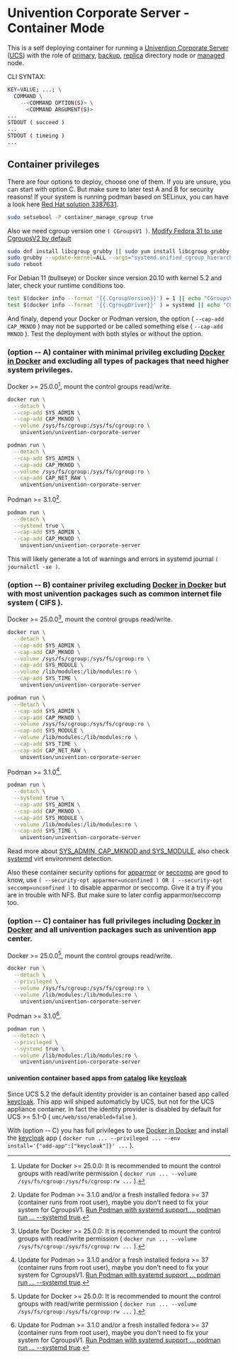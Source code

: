 # Univention Corporate Server - Container Mode

This is a self deploying container for running a [Univention Corporate Server](https://www.univention.com/products/ucs/) ([UCS](https://docs.software-univention.de/manual.html)) with the role of [primary](https://docs.software-univention.de/manual.html#domain-ldap:Primary_Directory_Node), [backup](https://docs.software-univention.de/manual.html#domain-ldap:Backup_Directory_Node), [replica](https://docs.software-univention.de/manual.html#domain-ldap:Replica_Directory_Node) directory node or [managed](https://docs.software-univention.de/manual.html#domain-ldap:Managed_Node) node.

CLI SYNTAX:
```bash
KEY=VALUE; ...; \
  COMMAND \
    --<COMMAND OPTION(S)> \
      <COMMAND ARGUMENT(S)>
...
STDOUT ( succeed )
...
STDOUT ( timeing )
...
```

## Container privileges
There are four options to deploy, choose one of them. If you are unsure, you can start with option C. But make sure to later test A and B for security reasons! If your system is running podman based on SELinux, you can have a look here [Red Hat solution 3387631](https://access.redhat.com/solutions/3387631).
```bash
sudo setsebool -P container_manage_cgroup true
```
Also we need cgroup version one ```( CGroupsV1 )```. [Modify Fedora 31 to use CgroupsV2 by default](https://fedoraproject.org/wiki/Changes/CGroupsV2)
```bash
sudo dnf install libcgroup grubby || sudo yum install libcgroup grubby
sudo grubby --update-kernel=ALL --args="systemd.unified_cgroup_hierarchy=0"
sudo reboot
```

For Debian 11 (bullseye) or Docker since version 20.10 with kernel 5.2 and later, check your runtime conditions too.
```bash
test $(docker info --format '{{.CgroupVersion}}') = 1 || echo "CGroupsV$(docker info --format '{{.CgroupVersion}}') isn't supported. Set your system to CGroupsV1! ( https://docs.docker.com/config/containers/runmetrics/#changing-cgroup-version )"
test $(docker info --format '{{.CgroupDriver}}' ) = systemd || echo "CGroupsDriver $(docker info --format '{{.CgroupDriver}}') isn't recommended. You can configure your runtime option to < dockerd --exec-opt native.cgroupdriver=systemd > ( https://docs.docker.com/engine/reference/commandline/dockerd/#docker-runtime-execution-options )"
```

And finaly, depend your Docker or Podman version, the option ( ```--cap-add CAP_MKNOD``` ) may not be supported or be called something else ( ```--cap-add MKNOD``` ). Test the deployment with both styles or without the option.

### (option -- A) container with minimal privileg excluding [Docker in Docker](https://docs.docker.com/engine/reference/run/#runtime-privilege-and-linux-capabilities) and excluding all types of packages that need higher system privileges.
Docker >= 25.0.0[^1], mount the control groups read/write.
```bash
docker run \
  --detach \
  --cap-add SYS_ADMIN \
  --cap-add CAP_MKNOD \
  --volume /sys/fs/cgroup:/sys/fs/cgroup:ro \
    univention/univention-corporate-server
```

```bash
podman run \
  --detach \
  --cap-add SYS_ADMIN \
  --cap-add CAP_MKNOD \
  --volume /sys/fs/cgroup:/sys/fs/cgroup:ro \
  --cap-add CAP_NET_RAW \
    univention/univention-corporate-server
```

Podman >= 3.1.0[^2].
```bash
podman run \
  --detach \
  --systemd true \
  --cap-add SYS_ADMIN \
  --cap-add CAP_MKNOD \
    univention/univention-corporate-server
```

This will likely generate a lot of warnings and errors in systemd journal ```( journalctl -xe )```.

### (option -- B) container privileg excluding [Docker in Docker](https://docs.docker.com/engine/reference/run/#runtime-privilege-and-linux-capabilities) but with most univention packages such as common internet file system ( CIFS ).
Docker >= 25.0.0[^1], mount the control groups read/write.
```bash
docker run \
  --detach \
  --cap-add SYS_ADMIN \
  --cap-add CAP_MKNOD \
  --volume /sys/fs/cgroup:/sys/fs/cgroup:ro \
  --cap-add SYS_MODULE \
  --volume /lib/modules:/lib/modules:ro \
  --cap-add SYS_TIME \
    univention/univention-corporate-server
```

```bash
podman run \
  --detach \
  --cap-add SYS_ADMIN \
  --cap-add CAP_MKNOD \
  --volume /sys/fs/cgroup:/sys/fs/cgroup:ro \
  --cap-add SYS_MODULE \
  --volume /lib/modules:/lib/modules:ro \
  --cap-add SYS_TIME \
  --cap-add CAP_NET_RAW \
    univention/univention-corporate-server
```

Podman >= 3.1.0[^2].
```bash
podman run \
  --detach \
  --systemd true \
  --cap-add SYS_ADMIN \
  --cap-add CAP_MKNOD \
  --cap-add SYS_MODULE \
  --volume /lib/modules:/lib/modules:ro \
  --cap-add SYS_TIME \
    univention/univention-corporate-server
```

Read more about [SYS_ADMIN, CAP_MKNOD and SYS_MODULE](https://systemd.io/CONTAINER_INTERFACE/), also check [systemd](https://www.freedesktop.org/software/systemd/man/systemd-detect-virt.html) virt environment detection.

Also these container security options for [apparmor](https://docs.docker.com/engine/security/apparmor/) or [seccomp](https://docs.docker.com/engine/security/seccomp/) are good to know, use ```( --security-opt apparmor=unconfined ) OR ( --security-opt seccomp=unconfined )``` to disable apparmor or seccomp. Give it a try if you are in trouble with NFS. But make sure to later config apparmor/seccomp too.

### (option -- C) container has full privileges including [Docker in Docker](https://docs.docker.com/engine/reference/run/#runtime-privilege-and-linux-capabilities) and all univention packages such as univention app center.
Docker >= 25.0.0[^1], mount the control groups read/write.
```bash
docker run \
  --detach \
  --privileged \
  --volume /sys/fs/cgroup:/sys/fs/cgroup:ro \
  --volume /lib/modules:/lib/modules:ro \
    univention/univention-corporate-server
```

Podman >= 3.1.0[^2].
```bash
podman run \
  --detach \
  --privileged \
  --systemd true \
  --volume /lib/modules:/lib/modules:ro \
    univention/univention-corporate-server
```

#### univention container based apps from [catalog](https://www.univention.com/products/app-catalog/) like [keycloak](https://www.univention.com/products/app-catalog/keycloak/)
Since UCS 5.2 the default identity provider is an container based app called [keycloak](https://www.univention.com/products/app-catalog/keycloak/). This app will shiped automaticly by UCS, but not for the UCS appliance container. In fact the identity provider is disabled by default for UCS >= 5.1-0 ( ``` umc/web/sso/enabled=false ``` ).

With (option -- C) you has full privileges to use [Docker in Docker](https://docs.docker.com/engine/reference/run/#runtime-privilege-and-linux-capabilities) and install the [keycloak](https://www.univention.com/products/app-catalog/keycloak/) app ( ``` docker run ... --privileged ... --env install='{"add-app":["keycloak"]}' ... ``` ).

[^1]: Update for Docker >= 25.0.0: It is recommended to mount the control groups with read/write permission ( ``` docker run ... --volume /sys/fs/cgroup:/sys/fs/cgroup:rw ... ``` ).

[^2]: Update for Podman >= 3.1.0 and/or a fresh installed fedora >= 37 (container runs from root user), maybe you don't need to fix your system for CgroupsV1. [Run Podman with systemd support ... podman run ... --systemd true](https://docs.podman.io/en/latest/markdown/podman-run.1.html#systemd-true-false-always).
